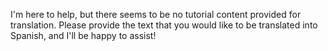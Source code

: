 I'm here to help, but there seems to be no tutorial content provided for translation. Please provide the text that you would like to be translated into Spanish, and I'll be happy to assist!